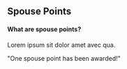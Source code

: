 ## Spouse Points

#### What are spouse points?
Lorem ipsum sit dolor amet avec qua.

"One spouse point has been awarded!"
